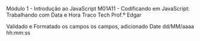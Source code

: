 Módulo 1 - Introdução ao JavaScript
M01A11 - Codificando em JavaScript: Trabalhando com Data e Hora
Traco Tech
Prof.º Edgar

Validado e Formatado os campos os campos, adicionado Date dd/MM/aaaa hh:mm:ss
